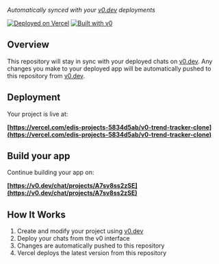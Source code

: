 

*Automatically synced with your [v0.dev](https://v0.dev) deployments*

[![Deployed on Vercel](https://img.shields.io/badge/Deployed%20on-Vercel-black?style=for-the-badge&logo=vercel)](https://vercel.com/edis-projects-5834d5ab/v0-trend-tracker-clone)
[![Built with v0](https://img.shields.io/badge/Built%20with-v0.dev-black?style=for-the-badge)](https://v0.dev/chat/projects/A7sv8ss2zSE)

## Overview

This repository will stay in sync with your deployed chats on [v0.dev](https://v0.dev).
Any changes you make to your deployed app will be automatically pushed to this repository from [v0.dev](https://v0.dev).

## Deployment

Your project is live at:

**[https://vercel.com/edis-projects-5834d5ab/v0-trend-tracker-clone](https://vercel.com/edis-projects-5834d5ab/v0-trend-tracker-clone)**

## Build your app

Continue building your app on:

**[https://v0.dev/chat/projects/A7sv8ss2zSE](https://v0.dev/chat/projects/A7sv8ss2zSE)**

## How It Works

1. Create and modify your project using [v0.dev](https://v0.dev)
2. Deploy your chats from the v0 interface
3. Changes are automatically pushed to this repository
4. Vercel deploys the latest version from this repository
